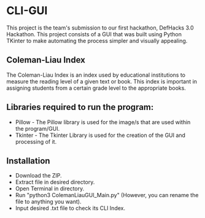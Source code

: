 # CLI-GUI
This project is the team's submission to our first hackathon, DefHacks 3.0 Hackathon. This project consists of a GUI that was built using Python TKinter to make automating the process simpler and visually appealing.

## Coleman-Liau Index

The Coleman-Liau Index is an index used by educational institutions to measure the reading level of a given text or book. This index is important in assigning students from a certain grade level to the appropriate books.

## Libraries required to run the program:
- Pillow  - The Pillow library is used for the image/s that are used within the program/GUI.
- Tkinter - The Tkinter Library is used for the creation of the GUI and processing of it.

## Installation 

- Download the ZIP.
- Extract file in desired directory.
- Open Terminal in directory.
- Run "python3 ColemanLiauGUI_Main.py" (However, you can rename the file to anything you want).
- Input desired .txt file to check its CLI Index.

